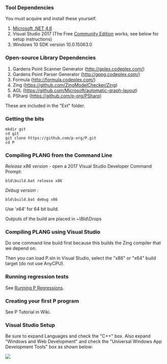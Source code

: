 ### Tool Dependencies
You must acquire and install these yourself.

1. [Microsoft .NET 4.6](http://www.microsoft.com/en-us/download/details.aspx?id=48130)
2. Visual Studio 2017 (The Free [Community Edition](https://www.visualstudio.com/downloads/) works, see below for setup instructions)
3. Windows 10 SDK version 10.0.15063.0

### Open-source Library Dependencies

1. Gardens Point Scanner Generator (http://gplex.codeplex.com/)
2. Gardens Point Parser Generator (http://gppg.codeplex.com/)
3. Formula (http://formula.codeplex.com/)
4. Zing (https://github.com/ZingModelChecker/Zing)
5. AGL (https://github.com/Microsoft/automatic-graph-layout)
6. PSharp (https://github.com/p-org/PSharp)

These are included in the "Ext" folder.

### Getting the bits

   `mkdir git`  
    `cd git`  
    `git clone https://github.com/p-org/P.git`  
    `cd P`

### Compiling PLANG from the Command Line

_Release x86 version_ - open a 2017 Visual Studio Developer Command Prompt:

`bld\build.bat release x86`

_Debug version_ :

`bld\build.bat debug x86`

Use 'x64' for 64 bit build.

Outputs of the build are placed in ~\Bld\Drops

### Compiling PLANG using Visual Studio

Do one command line build first because this builds the Zing compiler that we depend on.

Then you can load P.sln in Visual Studio, select the "x86" or "x64" build target (do not use AnyCPU).

### Running regression tests

See [Running P Regressions](https://github.com/p-org/P/wiki/Running-P-Regressions).

### Creating your first P program

See P Tutorial in Wiki.

### Visual Studio Setup

Be sure to expand Languages and check the "C++" box.  Also expand "Windows and Web Development" and check the "Universal Windows App Development Tools" box as shown below:

![](https://github.com/p-org/P/wiki/images/vssetup.png)

